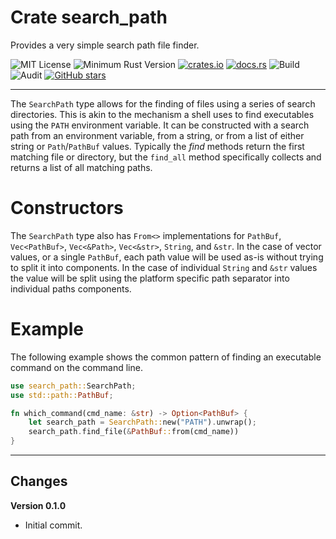 # Crate search_path

Provides a very simple search path file finder.

![MIT License](https://img.shields.io/badge/license-mit-118811.svg)
![Minimum Rust Version](https://img.shields.io/badge/Min%20Rust-1.50-green.svg)
[![crates.io](https://img.shields.io/crates/v/search_path.svg)](https://crates.io/crates/search_path)
[![docs.rs](https://docs.rs/search_path/badge.svg)](https://docs.rs/search_path)
![Build](https://github.com/johnstonskj/rust-search_path/workflows/Rust/badge.svg)
![Audit](https://github.com/johnstonskj/rust-search_path/workflows/Security%20audit/badge.svg)
[![GitHub stars](https://img.shields.io/github/stars/johnstonskj/rust-search_path.svg)](https://github.com/johnstonskj/rust-search_path/stargazers)

-----

The `SearchPath` type allows for the finding of files using a series of search directories. This is
akin to the mechanism a shell uses to find executables using the `PATH` environment variable. It
can be constructed with a search path from an environment variable, from a string, or from a list
of either string or `Path`/`PathBuf` values. Typically the _find_ methods return the first
matching file or directory, but the `find_all` method specifically collects and returns a list of
all matching paths.

# Constructors

The `SearchPath` type also has `From<>` implementations for `PathBuf`, `Vec<PathBuf>`, `Vec<&Path>`,
`Vec<&str>`, `String`, and `&str`. In the case of vector values, or a single `PathBuf`, each path
value will be used as-is without trying to split it into components. In the case of individual
`String` and `&str` values the value will be split using the platform specific path separator
into individual paths components.

# Example

The following example shows the common pattern of finding an executable command on the command
line.

```rust
use search_path::SearchPath;
use std::path::PathBuf;

fn which_command(cmd_name: &str) -> Option<PathBuf> {
    let search_path = SearchPath::new("PATH").unwrap();
    search_path.find_file(&PathBuf::from(cmd_name))
}
```

-----

## Changes

**Version 0.1.0**

* Initial commit.
